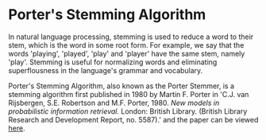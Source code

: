 # Porter's Stemming Algorithm

In natural language processing, stemming is used to reduce a word to their
stem, which is the word in some root form. For example, we say that the words
'playing', 'played', 'play' and 'player' have the same stem, namely 'play'.
Stemming is useful for normalizing words and eliminating superflousness in 
the language's grammar and vocabulary.

Porter's Stemming Algorithm, also known as the Porter Stemmer, is a 
stemming algorithm first published in 1980 by Martin F. Porter in
'C.J. van Rijsbergen, S.E. Robertson and M.F. Porter, 1980. *New models in 
probabilistic information retrieval.* London: British Library. (British Library 
Research and Development Report, no. 5587).' and the paper can be viewed
[here](https://tartarus.org/martin/PorterStemmer/def.txt).
